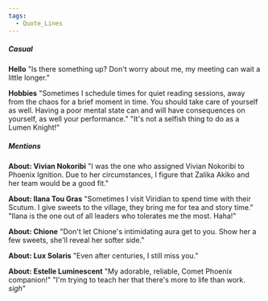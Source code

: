 ```yaml
---
tags:
  - Quote_Lines
---
```

##### Casual

**Hello**
"Is there something up? Don't worry about me, my meeting can wait a little longer."

**Hobbies**
"Sometimes I schedule times for quiet reading sessions, away from the chaos for a brief moment in time.
You should take care of yourself as well. Having a poor mental state can and will have consequences on yourself, as well your performance."
"It's not a selfish thing to do as a Lumen Knight!"

##### Mentions
**About: Vivian Nokoribi**
"I was the one who assigned Vivian Nokoribi to Phoenix Ignition. Due to her circumstances, I figure that Zalika Akiko and her team would be a good fit."

**About: Ilana Tou Gras**
"Sometimes I visit Viridian to spend time with their Scutum. I give sweets to the village, they bring me for tea and story time."
"Ilana is the one out of all leaders who tolerates me the most. Haha!"

**About: Chione**
"Don't let Chione's intimidating aura get to you.
Show her a few sweets, she'll reveal her softer side."

**About: Lux Solaris**
"Even after centuries, I still miss you."

**About: Estelle Luminescent**
"My adorable, reliable, Comet Phoenix companion!"
"I'm trying to teach her that there's more to life than work. *sigh*"
